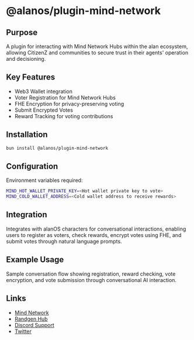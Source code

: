 # @alanos/plugin-mind-network

## Purpose

A plugin for interacting with Mind Network Hubs within the alan ecosystem, allowing CitizenZ and communities to secure trust in their agents' operation and decisioning.

## Key Features

- Web3 Wallet integration
- Voter Registration for Mind Network Hubs
- FHE Encryption for privacy-preserving voting
- Submit Encrypted Votes
- Reward Tracking for voting contributions

## Installation

```bash
bun install @alanos/plugin-mind-network
```

## Configuration

Environment variables required:

```bash
MIND_HOT_WALLET_PRIVATE_KEY=<Hot wallet private key to vote>
MIND_COLD_WALLET_ADDRESS=<Cold wallet address to receive rewards>
```

## Integration

Integrates with alanOS characters for conversational interactions, enabling users to register as voters, check rewards, encrypt votes using FHE, and submit votes through natural language prompts.

## Example Usage

Sample conversation flow showing registration, reward checking, vote encryption, and vote submission through conversational AI interaction.

## Links

- [Mind Network](https://www.mindnetwork.xyz/)
- [Randgen Hub](https://dapp.mindnetwork.xyz/votetoearn/voteonhubs/3)
- [Discord Support](https://discord.com/invite/UYj94MJdGJ)
- [Twitter](https://x.com/mindnetwork_xyz)
